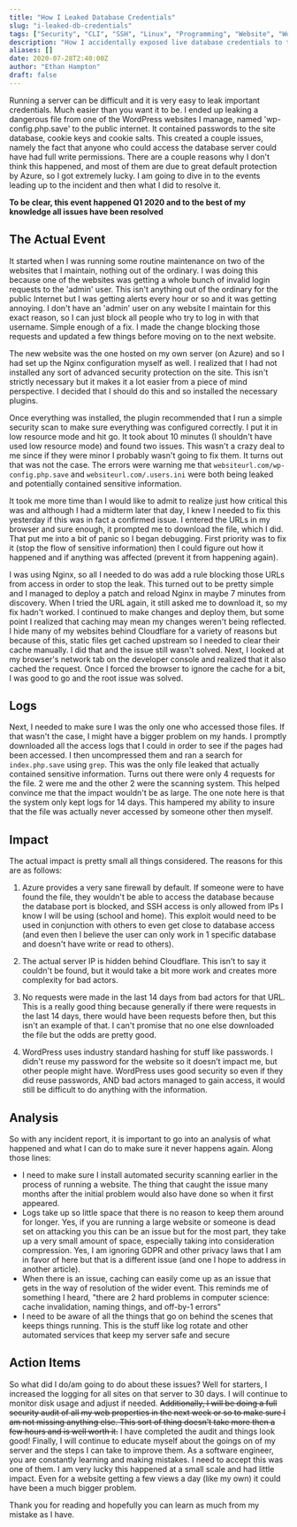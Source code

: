 ```yaml
---
title: "How I Leaked Database Credentials"
slug: "i-leaked-db-credentials"
tags: ["Security", "CLI", "SSH", "Linux", "Programming", "Website", "Work"]
description: "How I accidentally exposed live database credentials to the public Internet and how I went about fixing it"
aliases: []
date: 2020-07-28T2:40:00Z
author: "Ethan Hampton"
draft: false
---
```


Running a server can be difficult and it is very easy to leak important credentials. Much easier than you want it to be. I ended up leaking a dangerous file from one of the WordPress websites I manage, named 'wp-config.php.save' to the public internet. It contained passwords to the site database, cookie keys and cookie salts. This created a couple issues, namely the fact that anyone who could access the database server could have had full write permissions. There are a couple reasons why I don't think this happened, and most of them are due to great default protection by Azure, so I got extremely lucky. I am going to dive in to the events leading up to the incident and then what I did to resolve it.

<!--more-->

 **To be clear, this event happened Q1 2020 and to the best of my knowledge all issues have been resolved**

## The Actual Event
It started when I was running some routine maintenance on two of the websites that I maintain, nothing out of the ordinary. I was doing this because one of the websites was getting a whole bunch of invalid login requests to the 'admin' user. This isn't anything out of the ordinary for the public Internet but I was getting alerts every hour or so and it was getting annoying. I don't have an 'admin' user on any website I maintain for this exact reason, so I can just block all people who try to log in with that username. Simple enough of a fix. I made the change blocking those requests and updated a few things before moving on to the next website.

The new website was the one hosted on my own server (on Azure) and so I had set up the Nginx configuration myself as well. I realized that I had not installed any sort of advanced security protection on the site. This isn't strictly necessary but it makes it a lot easier from a piece of mind perspective. I decided that I should do this and so installed the necessary plugins. 

Once everything was installed, the plugin recommended that I run a simple security scan to make sure everything was configured correctly. I put it in low resource mode and hit go. It took about 10 minutes (I shouldn't have used low resource mode) and found two issues. This wasn't a crazy deal to me since if they were minor I probably wasn't going to fix them. It turns out that was not the case. The errors were warning me that `websiteurl.com/wp-config.php.save` and `websiteurl.com/.users.ini` were both being leaked and potentially contained sensitive information. 

It took me more time than I would like to admit to realize just how critical this was and although I had a midterm later that day, I knew I needed to fix this yesterday if this was in fact a confirmed issue. I entered the URLs in my browser and sure enough, it prompted me to download the file, which I did. That put me into a bit of panic so I began debugging. First priority was to fix it (stop the flow of sensitive information) then I could figure out how it happened and if anything was affected (prevent it from happening again).

I was using Nginx, so all I needed to do was add a rule blocking those URLs from access in order to stop the leak. This turned out to be pretty simple and I managed to deploy a patch and reload Nginx in maybe 7 minutes from discovery. When I tried the URL again, it still asked me to download it, so my fix hadn't worked. I continued to make changes and deploy them, but some point I realized that caching may mean my changes weren't being reflected. I hide many of my websites behind Cloudflare for a variety of reasons but because of this, static files get cached upstream so I needed to clear their cache manually. I did that and the issue still wasn't solved. Next, I looked at my browser's network tab on the developer console and realized that it also cached the request. Once I forced the browser to ignore the cache for a bit, I was good to go and the root issue was solved.

## Logs
Next, I needed to make sure I was the only one who accessed those files. If that wasn't the case, I might have a bigger problem on my hands. I promptly downloaded all the access logs that I could in order to see if the pages had been accessed. I then uncompressed them and ran a search for `index.php.save` using `grep`. This was the only file leaked that actually contained sensitive information. Turns out there were only 4 requests for the file. 2 were me and the other 2 were the scanning system. This helped convince me that the impact wouldn't be as large. The one note here is that the system only kept logs for 14 days. This hampered my ability to insure that the file was actually never accessed by someone other then myself.

## Impact
The actual impact is pretty small all things considered. The reasons for this are as follows:

1) Azure provides a very sane firewall by default. If someone were to have found the file, they wouldn't be able to access the database because the database port is blocked, and SSH access is only allowed from IPs I know I will be using (school and home). This exploit would need to be used in conjunction with others to even get close to database access (and even then I believe the user can only work in 1 specific database and doesn't have write or read to others).

2) The actual server IP is hidden behind Cloudflare. This isn't to say it couldn't be found, but it would take a bit more work and creates more complexity for bad actors.

3) No requests were made in the last 14 days from bad actors for that URL. This is a really good thing because generally if there were requests in the last 14 days, there would have been requests before then, but this isn't an example of that. I can't promise that no one else downloaded the file but the odds are pretty good.

4) WordPress uses industry standard hashing for stuff like passwords. I didn't reuse my password for the website so it doesn't impact me, but other people might have. WordPress uses good security so even if they did reuse passwords, AND bad actors managed to gain access, it would still be difficult to do anything with the information.

## Analysis 
So with any incident report, it is important to go into an analysis of what happened and what I can do to make sure it never happens again. Along those lines:

- I need to make sure I install automated security scanning earlier in the process of running a website. The thing that caught the issue many months after the initial problem would also have done so when it first appeared. 
- Logs take up so little space that there is no reason to keep them around for longer. Yes, if you are running a large website or someone is dead set on attacking you this can be an issue but for the most part, they take up a very small amount of space, especially taking into consideration compression. Yes, I am ignoring GDPR and other privacy laws that I am in favor of here but that is a different issue (and one I hope to address in another article).
- When there is an issue, caching can easily come up as an issue that gets in the way of resolution of the wider event. This reminds me of something I heard, "there are 2 hard problems in computer science: cache invalidation, naming things, and off-by-1 errors"
- I need to be aware of all the things that go on behind the scenes that keeps things running. This is the stuff like log rotate and other automated services that keep my server safe and secure


## Action Items
So what did I do/am going to do about these issues? Well for starters, I increased the logging for all sites on that server to 30 days. I will continue to monitor disk usage and adjust if needed. ~~Additionally, I will be doing a full security audit of all my web properties in the next week or so to make sure I am not missing anything else. This sort of thing doesn't take more then a few hours and is well worth it.~~ I have completed the audit and things look good! Finally, I will continue to educate myself about the goings on of my server and the steps I can take to improve them. As a software engineer, you are constantly learning and making mistakes. I need to accept this was one of them. I am very lucky this happened at a small scale and had little impact. Even for a website getting a few views a day (like my own) it could have been a much bigger problem. 

Thank you for reading and hopefully you can learn as much from my mistake as I have. 